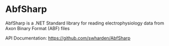 # AbfSharp

AbfSharp is a .NET Standard library for reading electrophysiology data from Axon Binary Format (ABF) files

API Documentation: https://github.com/swharden/AbfSharp